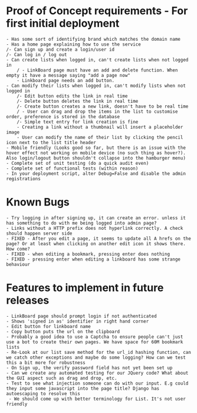 # Proof of Concept requirements - For first initial deployment
    - Has some sort of identifying brand which matches the domain name
    - Has a home page explaining how to use the service
    /- Can sign up and create a login/user id
    /- Can log in / log out
    - Can create lists when logged in, can't create lists when not logged in
        / - LinkBoard page must have an add and delete function. When empty it have a message saying "add a page now"
        - Linkboard page needs an add button. 
    - Can modify their lists when logged in, can't modify lists when not logged in
        /- Edit button edits the link in real time
        /- Delete button deletes the link in real time
        /- Create button creates a new link, doesn't have to be real time
        / - User can drag and drop the items in the list to customise order, preference is stored in the database
        /- Simple text entry for link creation is fine
        - Creating a link without a thumbnail will insert a placeholder image
        - User can modify the name of their list by clicking the pencil icon next to the list title header
    - Mobile friendly (Looks good so far, but there is an issue with the hover effect not working on mobile device (no such thing as hover?). Also login/logout button shouldn't collapse into the hamburger menu)
    - Complete set of unit testing (do a quick audit even)
    - Complete set of functional tests (within reason)
    - In your deployment script, alter Debug=False and disable the admin registrations

# Known Bugs
    - Try logging in after signing up, it can create an error. unless it has something to do with me being logged into admin page?
    - Links without a HTTP prefix does not hyperlink correctly. A check should happen server side
    - FIXED - After you edit a page, it seems to update all A hrefs on the page? Or at least when clicking on another edit icon it shows there. How come? 
    - FIXED - when editing a bookmark, pressing enter does nothing
    - FIXED - pressing enter when editing a linkboard has some strange behaviour


# Features to implement in future releases
    - LinkBoard page should prompt login if not authenticated
    - Shows 'signed in as' identifier in right hand corner
    - Edit button for linkboard name
    - Copy button puts the url on the clipboard
    - Probably a good idea to use a Captcha to ensure people can't just use a bot to create their own pages. We have space for 60M bookmark lists
    - Re-Look at our list save method for the url_id hashing function, can we catch other exceptions and maybe do some logging? How can we test this a bit more for robustness 
    - On Sign up, the verify password field has not yet been set up
    - Can we create any automated testing for our JQuery code? What about the GUI aspect such as drag and drop, etc.
    - Test to see what injection someone can do with our input. E.g could they input some javascript into the page title? Django has autoescaping to resolve this
     - We should come up with better terminology for List. It's not user friendly
